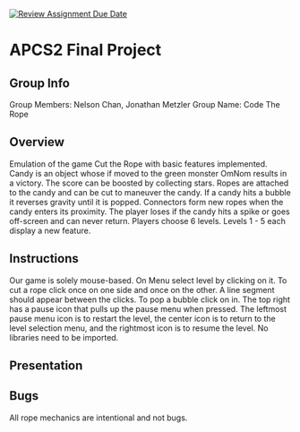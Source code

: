 [![Review Assignment Due Date](https://classroom.github.com/assets/deadline-readme-button-24ddc0f5d75046c5622901739e7c5dd533143b0c8e959d652212380cedb1ea36.svg)](https://classroom.github.com/a/syDSSnTt)
# APCS2 Final Project
## Group Info
Group Members: Nelson Chan, Jonathan Metzler
Group Name: Code The Rope
## Overview
Emulation of the game Cut the Rope with basic features implemented. Candy is an object whose if moved to the green monster OmNom results in a victory. The score can be boosted by collecting stars. Ropes are attached to the candy and can be cut to maneuver the candy. If a candy hits a bubble it reverses gravity until it is popped. Connectors form new ropes when the candy enters its proximity. The player loses if the candy hits a spike or goes off-screen and can never return. Players choose 6 levels. Levels 1 - 5 each display a new feature.
## Instructions
Our game is solely mouse-based. On Menu select level by clicking on it. To cut a rope click once on one side and once on the other. A line segment should appear between the clicks. To pop a bubble click on in. The top right has a pause icon that pulls up the pause menu when pressed. The leftmost pause menu icon is to restart the level, the center icon is to return to the level selection menu, and the rightmost icon is to resume the level.
No libraries need to be imported.
## Presentation
## Bugs
All rope mechanics are intentional and not bugs.

